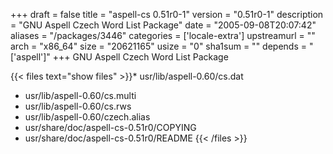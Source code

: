 +++
draft = false
title = "aspell-cs 0.51r0-1"
version = "0.51r0-1"
description = "GNU Aspell Czech Word List Package"
date = "2005-09-08T20:07:42"
aliases = "/packages/3446"
categories = ['locale-extra']
upstreamurl = ""
arch = "x86_64"
size = "20621165"
usize = "0"
sha1sum = ""
depends = "['aspell']"
+++
GNU Aspell Czech Word List Package

{{< files text="show files" >}}* usr/lib/aspell-0.60/cs.dat
* usr/lib/aspell-0.60/cs.multi
* usr/lib/aspell-0.60/cs.rws
* usr/lib/aspell-0.60/czech.alias
* usr/share/doc/aspell-cs-0.51r0/COPYING
* usr/share/doc/aspell-cs-0.51r0/README
{{< /files >}}